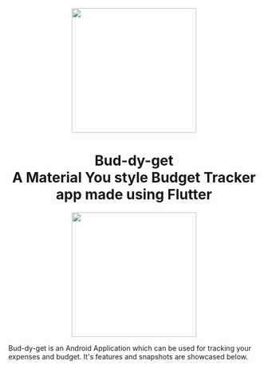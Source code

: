 <div align="center">
  <img src="https://github.com/hOMie03/bud-dy-get/assets/98145765/7faf4812-c9ec-454f-ab8b-6f5490f74101" width=250 />
  <h1>Bud-dy-get<br>A Material You style Budget Tracker app made using Flutter</h1>
  <img src="https://raw.githubusercontent.com/NeoApplications/Neo-Backup/034b226cea5c1b30eb4f6a6f313e4dadcbb0ece4/badge_github.png" width=250 />
</div>
<div>
  <p>Bud-dy-get is an Android Application which can be used for tracking your expenses and budget. It's features and snapshots are showcased below.</p>
  
</div>
